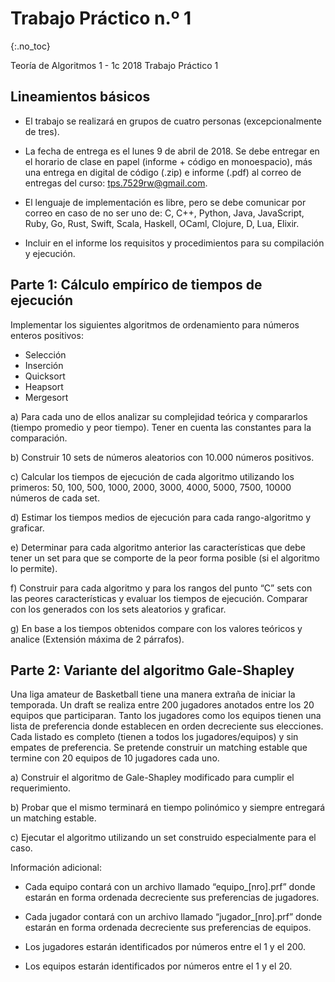 Trabajo Práctico n.º 1
======================
{:.no_toc}

Teoría de Algoritmos 1 - 1c 2018
Trabajo Práctico 1

## Lineamientos básicos

- El trabajo se realizará en grupos de cuatro personas (excepcionalmente de tres).

- La fecha de entrega es el lunes 9 de abril de 2018. Se debe entregar en el horario de clase en papel (informe + código en monoespacio), más una entrega en digital de código (.zip) e informe (.pdf) al correo de entregas del curso: tps.7529rw@gmail.com.

- El lenguaje de implementación es libre, pero se debe comunicar por correo en caso de no ser uno de: C, C++, Python, Java, JavaScript, Ruby, Go, Rust, Swift, Scala, Haskell, OCaml, Clojure, D, Lua, Elixir.

- Incluir en el informe los requisitos y procedimientos para su compilación y ejecución.

## Parte 1: Cálculo empírico de tiempos de ejecución

Implementar los siguientes algoritmos de ordenamiento para números enteros positivos:

- Selección
- Inserción
- Quicksort
- Heapsort
- Mergesort

a) Para cada uno de ellos analizar su complejidad teórica y compararlos (tiempo promedio y peor tiempo). Tener en cuenta las constantes para la comparación.

b) Construir 10 sets de números aleatorios con 10.000 números positivos.

c) Calcular los tiempos de ejecución de cada algoritmo utilizando los primeros: 50, 100, 500, 1000, 2000, 3000, 4000, 5000, 7500, 10000 números de cada set.

d) Estimar los tiempos medios de ejecución para cada rango-algoritmo y graficar.

e) Determinar para cada algoritmo anterior las características que debe tener un set para que se comporte de la peor forma posible (si el algoritmo lo permite).

f) Construir para cada algoritmo y para los rangos del punto “C” sets con las peores características y evaluar los tiempos de ejecución. Comparar con los generados con los sets aleatorios y graficar.

g) En base a los tiempos obtenidos compare con los valores teóricos y analice (Extensión máxima de 2 párrafos).

## Parte 2: Variante del algoritmo Gale-Shapley

Una liga amateur de Basketball tiene una manera extraña de iniciar la temporada. Un draft se realiza entre 200 jugadores anotados entre los 20 equipos que participaran. Tanto los jugadores como los equipos tienen una lista de preferencia donde establecen en orden decreciente sus elecciones. Cada listado es completo (tienen a todos los jugadores/equipos) y sin empates de preferencia. Se pretende construir un matching estable que termine con 20 equipos de 10 jugadores cada uno. 

a) Construir el algoritmo de Gale-Shapley modificado para cumplir el requerimiento. 

b) Probar que el mismo terminará en tiempo polinómico y siempre entregará un matching estable.

c) Ejecutar el algoritmo utilizando un set construido especialmente para el caso.

Información adicional:

- Cada equipo contará con un archivo llamado “equipo_[nro].prf” donde estarán en forma ordenada decreciente sus preferencias de jugadores.

- Cada jugador contará con un archivo llamado “jugador_[nro].prf” donde estarán en forma ordenada decreciente sus preferencias de equipos.

- Los jugadores estarán identificados por números entre el 1 y el 200.

- Los equipos estarán identificados por números entre el 1 y el 20.


